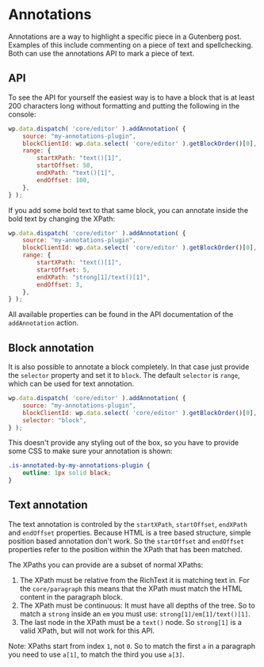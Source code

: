 # Annotations

Annotations are a way to highlight a specific piece in a Gutenberg post. Examples of this include commenting on a piece of text and spellchecking. Both can use the annotations API to mark a piece of text.

## API

To see the API for yourself the easiest way is to have a block that is at least 200 characters long without formatting and putting the following in the console:

```js
wp.data.dispatch( 'core/editor' ).addAnnotation( {
	source: "my-annotations-plugin",
	blockClientId: wp.data.select( 'core/editor' ).getBlockOrder()[0],
	range: {
		startXPath: "text()[1]",
		startOffset: 50,
		endXPath: "text()[1]",
		endOffset: 100,
	},
} );
```

If you add some bold text to that same block, you can annotate inside the bold text by changing the XPath:

```js
wp.data.dispatch( 'core/editor' ).addAnnotation( {
	source: "my-annotations-plugin",
	blockClientId: wp.data.select( 'core/editor' ).getBlockOrder()[0],
	range: {
		startXPath: "text()[1]",
		startOffset: 5,
		endXPath: "strong[1]/text()[1]",
		endOffset: 3,
	},
} );
```

All available properties can be found in the API documentation of the `addAnnotation` action. 

## Block annotation

It is also possible to annotate a block completely. In that case just provide the `selector` property and set it to `block`. The default `selector` is `range`, which can be used for text annotation.

```js
wp.data.dispatch( 'core/editor' ).addAnnotation( {
	source: "my-annotations-plugin",
	blockClientId: wp.data.select( 'core/editor' ).getBlockOrder()[0],
	selector: "block",
} );
```

This doesn't provide any styling out of the box, so you have to provide some CSS to make sure your annotation is shown:

```css
.is-annotated-by-my-annotations-plugin {
	outline: 1px solid black;
}
```

## Text annotation

The text annotation is controled by the `startXPath`, `startOffset`, `endXPath` and `endOffset` properties. Because HTML is a tree based structure, simple position based annotation don't work. So the `startOffset` and `endOffset` properties refer to the position within the XPath that has been matched.

The XPaths you can provide are a subset of normal XPaths:

1. The XPath must be relative from the RichText it is matching text in. For the `core/paragraph` this means that the XPath must match the HTML content in the paragraph block.
1. The XPath must be continuous: It must have all depths of the tree. So to match a `strong` inside an `em` you must use: `strong[1]/em[1]/text()[1]`.
1. The last node in the XPath must be a `text()` node. So `strong[1]` is a valid XPath, but will not work for this API.

Note: XPaths start from index `1`, not `0`. So to match the first `a` in a paragraph you need to use `a[1]`, to match the third you use `a[3]`.
